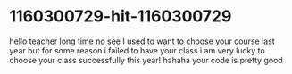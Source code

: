 # 1160300729-hit-1160300729
hello teacher long time no see 
I used to want to choose your course last year
but for some reason i failed to have your class
i am very lucky to choose your class successfully this year!
hahaha 
your code is pretty good

